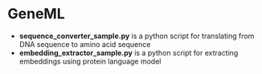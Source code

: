 # GeneML

- **sequence_converter_sample.py** is a python script for translating from DNA sequence to amino acid sequence
- **embedding_extractor_sample.py** is a python script for extracting embeddings using protein language model
  
